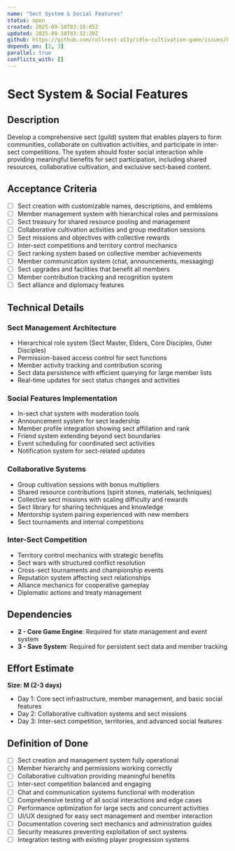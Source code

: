 ```yaml
---
name: "Sect System & Social Features"
status: open
created: 2025-09-18T03:19:05Z
updated: 2025-09-18T03:32:20Z
github: https://github.com/collrest-a11y/idle-cultivation-game/issues/8
depends_on: [2, 3]
parallel: true
conflicts_with: []
---
```


# Sect System & Social Features

## Description

Develop a comprehensive sect (guild) system that enables players to form communities, collaborate on cultivation activities, and participate in inter-sect competitions. The system should foster social interaction while providing meaningful benefits for sect participation, including shared resources, collaborative cultivation, and exclusive sect-based content.

## Acceptance Criteria

- [ ] Sect creation with customizable names, descriptions, and emblems
- [ ] Member management system with hierarchical roles and permissions
- [ ] Sect treasury for shared resource pooling and management
- [ ] Collaborative cultivation activities and group meditation sessions
- [ ] Sect missions and objectives with collective rewards
- [ ] Inter-sect competitions and territory control mechanics
- [ ] Sect ranking system based on collective member achievements
- [ ] Member communication system (chat, announcements, messaging)
- [ ] Sect upgrades and facilities that benefit all members
- [ ] Member contribution tracking and recognition system
- [ ] Sect alliance and diplomacy features

## Technical Details

### Sect Management Architecture
- Hierarchical role system (Sect Master, Elders, Core Disciples, Outer Disciples)
- Permission-based access control for sect functions
- Member activity tracking and contribution scoring
- Sect data persistence with efficient querying for large member lists
- Real-time updates for sect status changes and activities

### Social Features Implementation
- In-sect chat system with moderation tools
- Announcement system for sect leadership
- Member profile integration showing sect affiliation and rank
- Friend system extending beyond sect boundaries
- Event scheduling for coordinated sect activities
- Notification system for sect-related updates

### Collaborative Systems
- Group cultivation sessions with bonus multipliers
- Shared resource contributions (spirit stones, materials, techniques)
- Collective sect missions with scaling difficulty and rewards
- Sect library for sharing techniques and knowledge
- Mentorship system pairing experienced with new members
- Sect tournaments and internal competitions

### Inter-Sect Competition
- Territory control mechanics with strategic benefits
- Sect wars with structured conflict resolution
- Cross-sect tournaments and championship events
- Reputation system affecting sect relationships
- Alliance mechanics for cooperative gameplay
- Diplomatic actions and treaty management

## Dependencies

- **2 - Core Game Engine**: Required for state management and event system
- **3 - Save System**: Required for persistent sect data and member tracking

## Effort Estimate

**Size: M (2-3 days)**

- Day 1: Core sect infrastructure, member management, and basic social features
- Day 2: Collaborative cultivation systems and sect missions
- Day 3: Inter-sect competition, territories, and advanced social features

## Definition of Done

- [ ] Sect creation and management system fully operational
- [ ] Member hierarchy and permissions working correctly
- [ ] Collaborative cultivation providing meaningful benefits
- [ ] Inter-sect competition balanced and engaging
- [ ] Chat and communication systems functional with moderation
- [ ] Comprehensive testing of all social interactions and edge cases
- [ ] Performance optimization for large sects and concurrent activities
- [ ] UI/UX designed for easy sect management and member interaction
- [ ] Documentation covering sect mechanics and administration guides
- [ ] Security measures preventing exploitation of sect systems
- [ ] Integration testing with existing player progression systems
